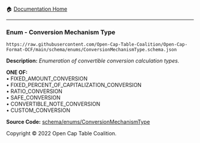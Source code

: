 :house: [Documentation Home](../../../README.md)

---

### Enum - Conversion Mechanism Type

`https://raw.githubusercontent.com/Open-Cap-Table-Coalition/Open-Cap-Format-OCF/main/schema/enums/ConversionMechanismType.schema.json`

**Description:** _Enumeration of convertible conversion calculation types._

**ONE OF:**</br>&bull; FIXED_AMOUNT_CONVERSION </br>&bull; FIXED_PERCENT_OF_CAPITALIZATION_CONVERSION </br>&bull; RATIO_CONVERSION </br>&bull; SAFE_CONVERSION </br>&bull; CONVERTIBLE_NOTE_CONVERSION </br>&bull; CUSTOM_CONVERSION

**Source Code:** [schema/enums/ConversionMechanismType](../../../../schema/enums/ConversionMechanismType.schema.json)

Copyright © 2022 Open Cap Table Coalition.

